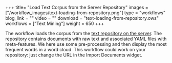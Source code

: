 +++
title= "Load Text Corpus from the Server Repository"
images =  ["/workflow_images/text-loading-from-repository.png"]
type = "workflows"
blog_link =  ""
video = ""
download = "text-loading-from-repository.ows"
workflows = ["Text Mining"]
weight = 650
+++

The workflow loads the corpus from the [text repository on the server](http://file.biolab.si/text-semantics/data/predlogi-vladi-1k/). The repository contains documents with raw text and associated YAML files with meta-features. We here use some pre-processing and then display the most frequent words in a word cloud. This workflow could work on your repository: just change the URL in the Import Documents widget.